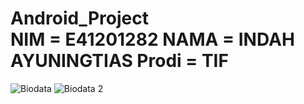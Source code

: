 # Android_Project <br> NIM = E41201282 NAMA = INDAH AYUNINGTIAS Prodi = TIF 
![Biodata](https://user-images.githubusercontent.com/80672080/136055024-3b3840e8-7b7d-41fc-8216-4aae3a9c5b51.PNG)
![Biodata 2](https://user-images.githubusercontent.com/80672080/136055056-871f7773-b517-40e1-b0da-24934e52bb3c.PNG)


